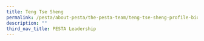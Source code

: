 ```yaml
---
title: Teng Tse Sheng
permalink: /pesta/about-pesta/the-pesta-team/teng-tse-sheng-profile-bio-2019/
description: ""
third_nav_title: PESTA Leadership
---
```

